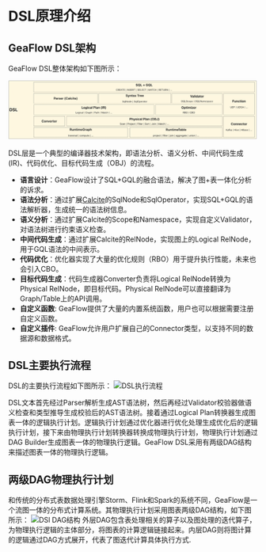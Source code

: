 # DSL原理介绍

## GeaFlow DSL架构

GeaFlow DSL整体架构如下图所示：

![DSL架构](../../static/img/dsl_arch_new.png)

DSL层是一个典型的编译器技术架构，即语法分析、语义分析、中间代码生成(IR)、代码优化、目标代码生成（OBJ）的流程。

* **语言设计**：GeaFlow设计了SQL+GQL的融合语法，解决了图+表一体化分析的诉求。
* **语法分析**：通过扩展[Calcite](https://calcite.apache.org/)的SqlNode和SqlOperator，实现SQL+GQL的语法解析器，生成统一的语法树信息。
* **语义分析**：通过扩展Calcite的Scope和Namespace，实现自定义Validator，对语法树进行约束语义检查。
* **中间代码生成**：通过扩展Calcite的RelNode，实现图上的Logical RelNode，用于GQL语法的中间表示。
* **代码优化**：优化器实现了大量的优化规则（RBO）用于提升执行性能，未来也会引入CBO。
* **目标代码生成**：代码生成器Converter负责将Logical RelNode转换为Physical RelNode，即目标代码。Physical RelNode可以直接翻译为Graph/Table上的API调用。
* **自定义函数**: GeaFlow提供了大量的内置系统函数，用户也可以根据需要注册自定义函数。
* **自定义插件**: GeaFlow允许用户扩展自己的Connector类型，以支持不同的数据源和数据格式。


## DSL主要执行流程
DSL的主要执行流程如下图所示：
![DSL执行流程](../../static/img/dsl_workflow.png)

DSL文本首先经过Parser解析生成AST语法树，然后再经过Validator校验器做语义检查和类型推导生成校验后的AST语法树。接着通过Logical Plan转换器生成图表一体的逻辑执行计划。逻辑执行计划通过优化器进行优化处理生成优化后的逻辑执行计划，接下来由物理执行计划转换器转换成物理执行计划，物理执行计划通过DAG Builder生成图表一体的物理执行逻辑。GeaFlow DSL采用有两级DAG结构来描述图表一体的物理执行逻辑。

## 两级DAG物理执行计划
和传统的分布式表数据处理引擎Storm、Flink和Spark的系统不同，GeaFlow是一个流图一体的分布式计算系统。其物理执行计划采用图表两级DAG结构，如下图所示：
![DSl DAG结构](../../static/img/dsl_twice_level_dag.png)
外层DAG包含表处理相关的算子以及图处理的迭代算子，为物理执行逻辑的主体部分，将图表的计算逻辑链接起来。内层DAG则将图计算的逻辑通过DAG方式展开，代表了图迭代计算具体执行方式.

